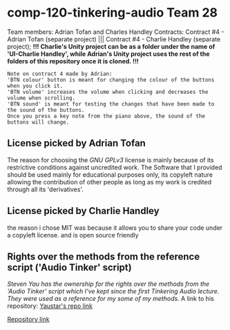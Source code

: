# comp-120-tinkering-audio Team 28
Team members: Adrian Tofan and Charles Handley
Contracts:
Contract #4 - Adrian Tofan    (separate project) |||
Contract #4 - Charlie Handley (separate project); **!!! Charlie's Unity project can be as a folder under the name of 'UI-Charlie Handley', while Adrian's Unity project uses the rest of the folders of this repository once it is cloned. !!!**
    
    Note on contract 4 made by Adrian:
    'BTN colour' button is meant for changing the colour of the buttons when you click it.
    'BTN volume' increases the volume when clicking and decreases the volume when scrolling.
    'BTN sound' is meant for testing the changes that have been made to the sound of the buttons.
    Once you press a key note from the piano above, the sound of the buttons will change.
    
    
   
## License picked by Adrian Tofan
The reason for choosing the *GNU GPLv3* license is mainly because of its restrictive conditions against uncredited work. The Software that I provided should be used mainly for educational purposes only, its copyleft nature allowing the contribution of other people as long as my work is credited through all its 'derivatives'.

## License picked by Charlie Handley
the reason i chose MIT was because it allows you to share your code under a copyleft license. and is open source friendly

## Rights over the methods from the reference script ('Audio Tinker' script)
*Steven Yau has the ownership for the rights over the methods from the 'Audio Tinker' script which I've kept since the first Tinkering Audio lecture. They were used as a reference for my some of my methods.*
A link to his repository: [Yaustar's repo link](https://github.com/yaustar/ACM-COMP120-Tinker-Audio-Template)

[Repository link](https://github.com/PyroDevilBoi/comp120-tinkering-audio)
